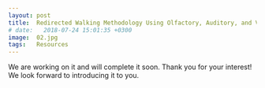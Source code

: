 ```yaml
---
layout: post
title:  Redirected Walking Methodology Using Olfactory, Auditory, and Visual Stimuli
# date:   2018-07-24 15:01:35 +0300
image:  02.jpg
tags:   Resources
---
```

We are working on it and will complete it soon. Thank you for your interest! We look forward to introducing it to you.